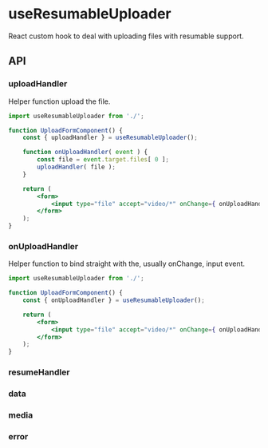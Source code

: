 # useResumableUploader

React custom hook to deal with uploading files with resumable support.

## API

### uploadHandler

Helper function upload the file.

```jsx
import useResumableUploader from './';

function UploadFormComponent() {
	const { uploadHandler } = useResumableUploader();

	function onUploadHandler( event ) {
		const file = event.target.files[ 0 ];
		uploadHandler( file );
	}

	return (
		<form>
			<input type="file" accept="video/*" onChange={ onUploadHandler } />
		</form>
	);
}
```

### onUploadHandler

Helper function to bind straight with the, usually onChange, input event.

```jsx
import useResumableUploader from './';

function UploadFormComponent() {
	const { onUploadHandler } = useResumableUploader();

	return (
		<form>
			<input type="file" accept="video/*" onChange={ onUploadHandler } />
		</form>
	);
}
```

### resumeHandler

### data

### media

### error


